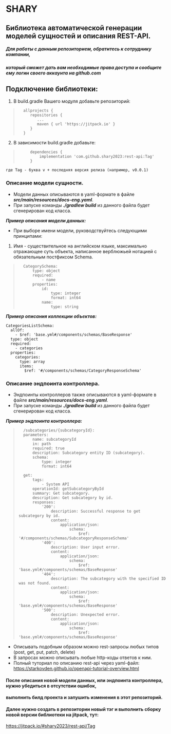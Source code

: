 SHARY
=====
Библиотека автоматической генерации моделей сущностей и описания REST-API.
-----
##### Для работы с данным репозиторием, обратитесь к сотруднику компании, 
##### который сможет дать вам необходимые права доступа и сообщите ему логин своего аккаунта на github.com


Подключение библиотеки:
-----
1. В build.gradle Вашего модуля добавьте репозиторий: 

>
>       allprojects {
>		   repositories {
>			  ...
>			  maven { url 'https://jitpack.io' }
>		   }
>	    }
> 

2. В зависимости build.gradle добавьте:

>          dependencies {
>              implementation 'com.github.shary2023:rest-api:Tag'
>          }

    где Tag - буква v + последняя версия релиза (например, v0.0.1)

### Описание модели сущности.

- Модели данных описываются в yaml-формате в файле ___src/main/resources/docs-eng.yaml___. 
- При запуске команды ___./gradlew build___ из данного файла будет сгенерирован код класса.

***Пример описания модели данных:***
- При выборе имени модели, руководствуйтесь следующими принципами:
1. Имя - существительное на английском языке, максимально отражающее суть объекта, написанное
верблюжьей нотацией с обязательным постфиксом Schema.

>
>       CategorySchema:
>           type: object
>           required:
>               - name
>           properties:
>               id:
>                   type: integer
>                   format: int64
>               name:
>                   type: string

***Пример описания коллекции объектов:***

    CategoriesListSchema:
      allOf:
        - $ref: 'base.yml#/components/schemas/BaseResponse'
      type: object
      required:
        - categories
      properties:
        categories:
          type: array
          items:
            $ref: '#/components/schemas/CategoryResponseSchema'

### Описание эндпоинта контроллера.

- Эндпоинты контроллеров также описываются в yaml-формате в файле ___src/main/resources/docs-eng.yaml___.
- При запуске команды ___./gradlew build___ из данного файла будет сгенерирован код класса.

***Пример эндпоинта контроллера:***

>
>       /subcategories/{subcategoryId}:
>       parameters:
>           name: subcategoryId 
>           in: path
>           required: true
>           description: Subcategory entity ID (subcategory).
>           schema:
>               type: integer
>               format: int64
>
>       get:
>           tags:
>               - System API
>           operationId: getSubcategoryById
>           summary: Get subcategory.
>           description: Get subcategory by id.
>           responses:
>               '200':
>                   description: Successful response to get subcategory by id.
>                   content:
>                       application/json:
>                           schema:
>                               $ref: '#/components/schemas/SubcategoryResponseSchema'
>               '400':
>                   description: User input error.
>                   content:
>                       application/json:
>                           schema:
>                               $ref: 'base.yml#/components/schemas/BaseResponse'
>               '404':
>                   description: The subcategory with the specified ID was not found.
>                   content:
>                       application/json:
>                           schema:
>                               $ref: 'base.yml#/components/schemas/BaseResponse'
>               '500':
>                   description: Unexpected error.
>                   content:
>                       application/json:
>                           schema:
>                               $ref: 'base.yml#/components/schemas/BaseResponse'
>

- Описывать подобным образом можно rest-запросы любых типов (post, get, put, patch, delete) 
- В запросах можно описывать любые http-коды ответов к ним.
- Полный туториал по описанию rest-api через yaml-файл: https://starkovden.github.io/openapi-tutorial-overview.html


#### После описания новой модели данных, или эндпоинта контроллера, нужно убедиться в отсутствии ошибок,
#### выполнить билд проекта и запушить изменения в этот репозиторий.

#### Далее нужно создать в репозитории новый тэг и выполнить сборку новой версии библиотеки на jitpack, тут:

https://jitpack.io/#shary2023/rest-api/Tag
